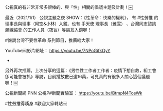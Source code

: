 ---
---
公視真的有非常非常多很棒的、與「性」相關的倡議主題及計劃！￼

最近（2021/1/1） 公視主題之夜 SHOW：《性革命：快樂的權利》，
有 #性勞推 的理事長與理事（阿空&小林）入鏡、也有 手天使 理事長（雅雯） 、台灣同志諮詢熱線協會 的工作人員（夜盲）等朋友入鏡喔！

 #誰說台灣不要性革命 系列節目，推薦給大家！

YouTube￼影片網址：
https://youtu.be/7NPoGifkOyY

-
另外再次推薦，上次分享的這篇：《男性性工作者工作者：疫情下想自救，組工會卻可能會被抓》專訪，目前播放數已達16萬，可見真的有很多人關心這個議題喔！￼

公視新聞網 PNN 公視P#新聞實驗室：
https://youtu.be/BtmpN4TosWk

#性勞推得踴身 #歡迎大家轉貼￼